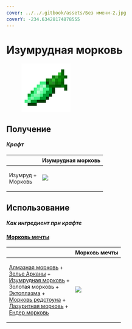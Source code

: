 ```yaml
---
cover: ../../.gitbook/assets/Без имени-2.jpg
coverY: -234.63428174878555
---
```


# Изумрудная морковь

<figure><img src="../../.gitbook/assets/carrot_emerald_128.png" alt=""><figcaption></figcaption></figure>

## Получение

#### _Крафт_

| ㅤ                           |  Изумрудная морковь                            |
| --------------------------- | ---------------------------------------------- |
| <p>Изумруд +<br>Морковь</p> | ![](../../.gitbook/assets/carrot\_emerald.png) |

## Использование

#### _Как ингредиент при крафте_

#### [Морковь мечты](dream_carrot.md)

| ㅤ                                                                                                                                                                                                                                                                                                                                                                                                    |  Морковь мечты                               |
| ---------------------------------------------------------------------------------------------------------------------------------------------------------------------------------------------------------------------------------------------------------------------------------------------------------------------------------------------------------------------------------------------------- | -------------------------------------------- |
| <p><a href="carrot_diamond.md">Алмазная морковь</a> +<br><a href="weak_arcana_potion.md">Зелье Арканы</a> +<br><a href="carrot_emerald.md">Изумрудная морковь</a> +<br>Золотая морковь +<br><a href="ectoplasm.md">Эктоплазма</a> +<br><a href="carrot_redstone.md">Морковь редстоуна</a> +<br><a href="carrot_lapis.md">Лазуритная морковь</a> +<br><a href="carrot_ender.md">Ендер морковь</a></p> | ![](../../.gitbook/assets/dream\_carrot.png) |

